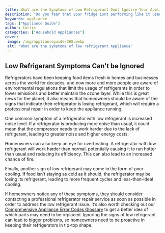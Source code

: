 ```yaml
---
title: What are the Symptoms of Low Refrigerant Dont Ignorre Your Appliance
description: "Do you fear that your fridge isnt performing like it used to Learn how to recognize the symptoms of low refrigerant in this blog post and why its important to address the issue quickly to maintain the health of your appliance"
keywords: appliance
tags: ["Appliance Guide"]
author: Curtis
categories: ["Household Appliances"]
cover: 
 image: /img/applianceguide/268.webp
 alt: 'What are the symptoms of low refrigerant Appliance'
---
```

## Low Refrigerant Symptoms Can't be Ignored
Refrigerators have been keeping food items fresh in homes and businesses across the world for decades, and now more and more people are aware of environmental regulations that limit the usage of refrigerants in order to lower emissions and better maintain the ozone layer. While this is great news for the planet, it also means that homeowners should be aware of the signs that indicate their refrigerator is losing refrigerant, which will require a professional repair in order to keep the appliance running.

One common symptom of a refrigerator with low refrigerant is increased noise level. If a refrigerator is producing more noise than usual, it could mean that the compressor needs to work harder due to the lack of refrigerant, leading to greater noise and higher energy costs.

Homeowners can also keep an eye for overheating. A refrigerator with low refrigerant will work harder than normal, potentially causing it to run hotter than usual and reducing its efficiency. This can also lead to an increased chance of fire.

Finally, another sign of low refrigerant may come in the form of poor cooling. If food isn’t staying as cold as it should, the refrigerator may be losing its refrigerant, leading to more frequent cycles and less-than-ideal cooling.

If homeowners notice any of these symptoms, they should consider contacting a professional refrigerator repair service as soon as possible in order to address the low refrigerant issue. It’s also worth checking out our [Comprehensive Appliance Error Codes Glossary](./error-codes/) to get a better idea of which parts may need to be replaced. Ignoring the signs of low refrigerant can lead to bigger problems, so homeowners need to be proactive in keeping their refrigerators in tip-top shape.
